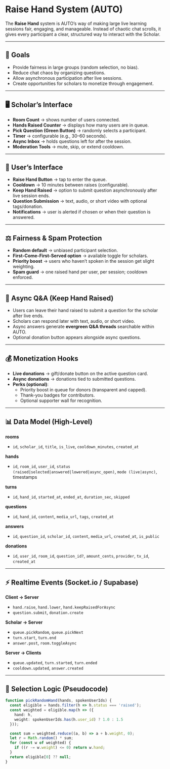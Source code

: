 # Raise Hand System (AUTO)

The **Raise Hand** system is AUTO’s way of making large live learning sessions fair, engaging, and manageable. Instead of chaotic chat scrolls, it gives every participant a clear, structured way to interact with the Scholar.

---

## 🎯 Goals
- Provide fairness in large groups (random selection, no bias).
- Reduce chat chaos by organizing questions.
- Allow asynchronous participation after live sessions.
- Create opportunities for scholars to monetize through engagement.

---

## 🖥 Scholar’s Interface
- **Room Count** → shows number of users connected.
- **Hands Raised Counter** → displays how many users are in queue.
- **Pick Question (Green Button)** → randomly selects a participant.
- **Timer** → configurable (e.g., 30–60 seconds).
- **Async Inbox** → holds questions left for after the session.
- **Moderation Tools** → mute, skip, or extend cooldown.

---

## 👤 User’s Interface
- **Raise Hand Button** → tap to enter the queue.
- **Cooldown** → 10 minutes between raises (configurable).
- **Keep Hand Raised** → option to submit question asynchronously after live session ends.
- **Question Submission** → text, audio, or short video with optional tags/donation.
- **Notifications** → user is alerted if chosen or when their question is answered.

---

## ⚖️ Fairness & Spam Protection
- **Random default** → unbiased participant selection.
- **First-Come-First-Served option** → available toggle for scholars.
- **Priority boost** → users who haven’t spoken in the session get slight weighting.
- **Spam guard** → one raised hand per user, per session; cooldown enforced.

---

## 🔄 Async Q&A (Keep Hand Raised)
- Users can leave their hand raised to submit a question for the scholar after live ends.
- Scholars can respond later with text, audio, or short video.
- Async answers generate **evergreen Q&A threads** searchable within AUTO.
- Optional donation button appears alongside async questions.

---

## 💰 Monetization Hooks
- **Live donations** → gift/donate button on the active question card.
- **Async donations** → donations tied to submitted questions.
- **Perks (optional)**:
  - Priority boost in queue for donors (transparent and capped).
  - Thank-you badges for contributors.
  - Optional supporter wall for recognition.

---

## 📊 Data Model (High-Level)

**rooms**
- `id`, `scholar_id`, `title`, `is_live`, `cooldown_minutes`, `created_at`

**hands**
- `id`, `room_id`, `user_id`, `status (raised|selected|answered|lowered|async_open)`, `mode (live|async)`, timestamps

**turns**
- `id`, `hand_id`, `started_at`, `ended_at`, `duration_sec`, `skipped`

**questions**
- `id`, `hand_id`, `content`, `media_url`, `tags`, `created_at`

**answers**
- `id`, `question_id`, `scholar_id`, `content`, `media_url`, `created_at`, `is_public`

**donations**
- `id`, `user_id`, `room_id`, `question_id?`, `amount_cents`, `provider`, `tx_id`, `created_at`

---

## ⚡ Realtime Events (Socket.io / Supabase)

**Client → Server**
- `hand.raise`, `hand.lower`, `hand.keepRaisedForAsync`
- `question.submit`, `donation.create`

**Scholar → Server**
- `queue.pickRandom`, `queue.pickNext`
- `turn.start`, `turn.end`
- `answer.post`, `room.toggleAsync`

**Server → Clients**
- `queue.updated`, `turn.started`, `turn.ended`
- `cooldown.updated`, `answer.created`

---

## 🧮 Selection Logic (Pseudocode)

```ts
function pickRandomHand(hands, spokenUserIds) {
  const eligible = hands.filter(h => h.status === 'raised');
  const weighted = eligible.map(h => ({
    hand: h,
    weight: spokenUserIds.has(h.user_id) ? 1.0 : 1.5
  }));

  const sum = weighted.reduce((a, b) => a + b.weight, 0);
  let r = Math.random() * sum;
  for (const w of weighted) {
    if ((r -= w.weight) <= 0) return w.hand;
  }
  return eligible[0] ?? null;
}
